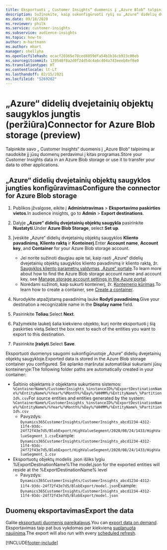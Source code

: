 ```yaml
---
title: Eksportuoti „ Customer Insights“ duomenis į „Azure Blob“ talpinimą
description: Sužinokite, kaip sukonfigūruoti ryšį su „Azure“ didelių dvejetainių objektų saugykla.
ms.date: 09/18/2020
ms.reviewer: philk
ms.service: customer-insights
ms.subservice: audience-insights
ms.topic: how-to
author: m-hartmann
ms.author: mhart
manager: shellyha
ms.openlocfilehash: ecacf20365e78ced8859dfa54b1b16cb923c00eb
ms.sourcegitcommit: 139548f8a2d0f24d54c4a6c404a743eeeb8ef8e0
ms.translationtype: HT
ms.contentlocale: lt-LT
ms.lasthandoff: 02/15/2021
ms.locfileid: "5269202"
---
```

# <a name="connector-for-azure-blob-storage-preview"></a><span data-ttu-id="edd27-103">„Azure“ didelių dvejetainių objektų saugyklos jungtis (peržiūra)</span><span class="sxs-lookup"><span data-stu-id="edd27-103">Connector for Azure Blob storage (preview)</span></span>

<span data-ttu-id="edd27-104">Talpinkite savo „ Customer Insights“ duomenis į „Azure Blob“ talpinimą ar naudokite jį jūsų duomenų perdavimui į kitas programas.</span><span class="sxs-lookup"><span data-stu-id="edd27-104">Store your Customer Insights data in an Azure Blob storage or use it to transfer your data to other applications.</span></span>

## <a name="configure-the-connector-for-azure-blob-storage"></a><span data-ttu-id="edd27-105">„Azure“ didelių dvejetainių objektų saugyklos jungties konfigūravimas</span><span class="sxs-lookup"><span data-stu-id="edd27-105">Configure the connector for Azure Blob storage</span></span>

1. <span data-ttu-id="edd27-106">Publikos įžvalgose, eikite į **Administravimas** > **Eksportavimo paskirties vietos**.</span><span class="sxs-lookup"><span data-stu-id="edd27-106">In audience insights, go to **Admin** > **Export destinations**.</span></span>

1. <span data-ttu-id="edd27-107">Dalyje **„Azure“ didelių dvejetainių objektų saugykla** pasirinkite **Nustatyti**.</span><span class="sxs-lookup"><span data-stu-id="edd27-107">Under **Azure Blob Storage**, select **Set up**.</span></span>

1. <span data-ttu-id="edd27-108">Įveskite „Azure“ didelių dvejetainių objektų saugyklos **Kliento pavadinimą**, **Kliento raktą** ir **Konteinerį**.</span><span class="sxs-lookup"><span data-stu-id="edd27-108">Enter **Account name**, **Account key**, and **Container** for your Azure Blob storage account.</span></span>
    - <span data-ttu-id="edd27-109">Jei norite sužinoti daugiau apie tai, kaip rasti „Azure“ didelių dvejetainių objektų saugyklos kliento pavadinimą ir kliento raktą, žr. [Saugyklos kliento parametrų valdymas „Azure“ portale](https://docs.microsoft.com/azure/storage/common/storage-account-manage).</span><span class="sxs-lookup"><span data-stu-id="edd27-109">To learn more about how to find the Azure Blob storage account name and account key, see [Manage storage account settings in the Azure portal](https://docs.microsoft.com/azure/storage/common/storage-account-manage).</span></span>
    - <span data-ttu-id="edd27-110">Norėdami sužinoti, kaip sukurti konteinerį, žr. [Konteinerio kūrimas](https://docs.microsoft.com/azure/storage/blobs/storage-quickstart-blobs-portal#create-a-container).</span><span class="sxs-lookup"><span data-stu-id="edd27-110">To learn how to create a container, see [Create a container](https://docs.microsoft.com/azure/storage/blobs/storage-quickstart-blobs-portal#create-a-container).</span></span>

1. <span data-ttu-id="edd27-111">Nurodykite atpažįstamą pavadinimą lauke **Rodyti pavadinimą**.</span><span class="sxs-lookup"><span data-stu-id="edd27-111">Give your destination a recognizable name in the **Display name** field.</span></span>

1. <span data-ttu-id="edd27-112">Pasirinkite **Toliau**.</span><span class="sxs-lookup"><span data-stu-id="edd27-112">Select **Next**.</span></span>

1. <span data-ttu-id="edd27-113">Pažymėkite laukelį šalia kiekvieno objekto, kurį norite eksportuoti į šią paskirties vietą.</span><span class="sxs-lookup"><span data-stu-id="edd27-113">Select the box next to each of the entities you want to export to this destination.</span></span>

1. <span data-ttu-id="edd27-114">Pasirinkite **Įrašyti**.</span><span class="sxs-lookup"><span data-stu-id="edd27-114">Select **Save**.</span></span>

<span data-ttu-id="edd27-115">Eksportuoti duomenys saugomi sukonfigūruotoje „Azure“ didelių dvejetainių objektų saugykloje.</span><span class="sxs-lookup"><span data-stu-id="edd27-115">Exported data is stored in the Azure Blob storage container you configured.</span></span> <span data-ttu-id="edd27-116">Šie aplanko maršrutai automatiškai sukuriami jūsų konteineryje:</span><span class="sxs-lookup"><span data-stu-id="edd27-116">The following folder paths are automatically created in your container:</span></span>

- <span data-ttu-id="edd27-117">Šaltinio objektams ir objektams sukurtiems sistemos: `%ContainerName%/CustomerInsights_%instanceID%/%ExportDestinationName%/%EntityName%/%Year%/%Month%/%Day%/%HHMM%/%EntityName%_%PartitionId%.csv`</span><span class="sxs-lookup"><span data-stu-id="edd27-117">For source entities and entities generated by the system: `%ContainerName%/CustomerInsights_%instanceID%/%ExportDestinationName%/%EntityName%/%Year%/%Month%/%Day%/%HHMM%/%EntityName%_%PartitionId%.csv`</span></span>
  - <span data-ttu-id="edd27-118">Pavyzdys: `Dynamics365CustomerInsights/CustomerInsights_abcd1234-4312-11f4-93dc-24f72f43e7d5/BlobExport/HighValueSegment/2020/08/24/1433/HighValueSegment_1.csv`</span><span class="sxs-lookup"><span data-stu-id="edd27-118">Example: `Dynamics365CustomerInsights/CustomerInsights_abcd1234-4312-11f4-93dc-24f72f43e7d5/BlobExport/HighValueSegment/2020/08/24/1433/HighValueSegment_1.csv`</span></span>
- <span data-ttu-id="edd27-119">Eksportuotų objektų modelis .json išliks lygiu %ExportDestinationName%</span><span class="sxs-lookup"><span data-stu-id="edd27-119">The model.json for the exported entities will reside at the %ExportDestinationName% level</span></span>
  - <span data-ttu-id="edd27-120">Pavyzdys: `Dynamics365CustomerInsights/CustomerInsights_abcd1234-4312-11f4-93dc-24f72f43e7d5/BlobExport/model.json`</span><span class="sxs-lookup"><span data-stu-id="edd27-120">Example: `Dynamics365CustomerInsights/CustomerInsights_abcd1234-4312-11f4-93dc-24f72f43e7d5/BlobExport/model.json`</span></span>

## <a name="export-the-data"></a><span data-ttu-id="edd27-121">Duomenų eksportavimas</span><span class="sxs-lookup"><span data-stu-id="edd27-121">Export the data</span></span>

<span data-ttu-id="edd27-122">Galite [eksportuoti duomenis pareikalavus](export-destinations.md#export-data-on-demand).</span><span class="sxs-lookup"><span data-stu-id="edd27-122">You can [export data on demand](export-destinations.md#export-data-on-demand).</span></span> <span data-ttu-id="edd27-123">Eksportavimas taip pat bus vykdomas per kiekvieną [suplanuotą naujinimą](system.md#schedule-tab).</span><span class="sxs-lookup"><span data-stu-id="edd27-123">The export will also run with every [scheduled refresh](system.md#schedule-tab).</span></span>


[!INCLUDE[footer-include](../includes/footer-banner.md)]